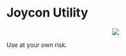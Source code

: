 # Joycon Utility
<p align="center"><img src="https://github.com/dx4m/Joycon-Utility/blob/master/screenshot.jpg?raw=true"><br />

Use at your own risk.

